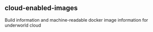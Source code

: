 ## cloud-enabled-images

Build information and machine-readable docker image information for underworld cloud
